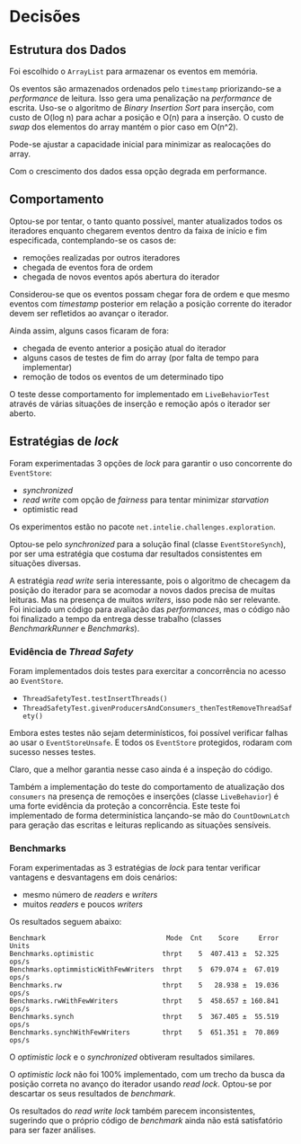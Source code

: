 # Decisões

## Estrutura dos Dados

Foi escolhido o ```ArrayList``` para armazenar os eventos em memória.

Os eventos são armazenados ordenados pelo ```timestamp``` priorizando-se a _performance_ de leitura. Isso gera uma 
penalização na _performance_ de escrita. Uso-se o algoritmo de _Binary Insertion Sort_ para inserção, com custo de 
O(log n) para achar a posição e O(n) para a inserção. 
O custo de _swap_ dos elementos do array mantém o pior caso em O(n^2).

Pode-se ajustar a capacidade inicial para minimizar as realocações do array.

Com o crescimento dos dados essa opção degrada em performance.

## Comportamento

Optou-se por tentar, o tanto quanto possível, manter atualizados todos os iteradores enquanto chegarem eventos dentro da 
faixa de início e fim especificada, contemplando-se os casos de:
* remoções realizadas por outros iteradores
* chegada de eventos fora de ordem
* chegada de novos eventos após abertura do iterador

Considerou-se que os eventos possam chegar fora de ordem e que mesmo eventos com _timestamp_ posterior em relação a 
posição corrente do iterador devem ser refletidos ao avançar o iterador. 

Ainda assim, alguns casos ficaram de fora:
* chegada de evento anterior a posição atual do iterador
* alguns casos de testes de fim do array (por falta de tempo para implementar)
* remoção de todos os eventos de um determinado tipo

O teste desse comportamento for implementado em `LiveBehaviorTest` através de várias situações de inserção e remoção 
após o iterador ser aberto.

## Estratégias de _lock_

Foram experimentadas 3 opções de _lock_ para garantir o uso concorrente do ```EventStore```:
* _synchronized_
* _read write_ com opção de _fairness_ para tentar minimizar _starvation_
* optimistic read

Os experimentos estão no pacote `net.intelie.challenges.exploration`.

Optou-se pelo _synchronized_ para a solução final (classe `EventStoreSynch`), por ser uma estratégia que costuma dar resultados consistentes em situações diversas.

A estratégia _read write_ seria interessante, pois o algoritmo de checagem da posição do iterador para se acomodar a 
novos dados precisa de muitas leituras. Mas na presença de muitos _writers_, isso pode não ser relevante.
Foi iniciado um código para avaliação das _performances_, mas o código não foi finalizado a tempo da entrega desse 
trabalho (classes _BenchmarkRunner_ e _Benchmarks_).

### Evidência de _Thread Safety_

Foram implementados dois testes para exercitar a concorrência no acesso ao ```EventStore```.
* `ThreadSafetyTest.testInsertThreads()`
* `ThreadSafetyTest.givenProducersAndConsumers_thenTestRemoveThreadSafety()`

Embora estes testes não sejam determinísticos, foi possível verificar falhas ao usar o ```EventStoreUnsafe```.
E todos os ```EventStore``` protegidos, rodaram com sucesso nesses testes.

Claro, que a melhor garantia nesse caso ainda é a inspeção do código.

Também a implementação do teste do comportamento de atualização dos ```consumers``` na presença de remoções e 
inserções (classe `LiveBehavior`) é uma forte evidência da proteção a concorrência. Este teste foi implementado de forma determinística 
lançando-se mão do ```CountDownLatch``` para geração das escritas e leituras replicando as situações sensíveis.

### Benchmarks

Foram experimentadas as 3 estratégias de _lock_ para tentar verificar vantagens e desvantagens em dois cenários:
* mesmo número de _readers_ e _writers_
* muitos _readers_ e poucos _writers_

Os resultados seguem abaixo:

    Benchmark                              Mode  Cnt    Score     Error  Units
    Benchmarks.optimistic                 thrpt    5  407.413 ±  52.325  ops/s
    Benchmarks.optimmisticWithFewWriters  thrpt    5  679.074 ±  67.019  ops/s
    Benchmarks.rw                         thrpt    5   28.938 ±  19.036  ops/s
    Benchmarks.rwWithFewWriters           thrpt    5  458.657 ± 160.841  ops/s
    Benchmarks.synch                      thrpt    5  367.405 ±  55.519  ops/s
    Benchmarks.synchWithFewWriters        thrpt    5  651.351 ±  70.869  ops/s

O _optimistic lock_ e o _synchronized_ obtiveram resultados similares.
 
O _optimistic lock_ não foi 100% implementado, com um trecho da busca da posição correta no avanço do iterador usando 
_read lock_. Optou-se por descartar os seus resultados de _benchmark_.

Os resultados do _read write lock_ também parecem inconsistentes, sugerindo que o próprio código de _benchmark_ ainda não está 
satisfatório para ser fazer análises.